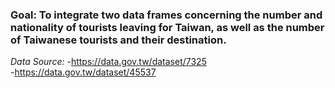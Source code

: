 ### Goal: To integrate two data frames concerning the number and nationality of tourists leaving for Taiwan, as well as the number of Taiwanese tourists and their destination. 
*Data Source:*
-https://data.gov.tw/dataset/7325 <br/>
-https://data.gov.tw/dataset/45537
